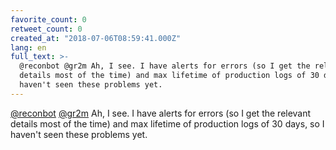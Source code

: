 ```yaml
---
favorite_count: 0
retweet_count: 0
created_at: "2018-07-06T08:59:41.000Z"
lang: en
full_text: >-
  @reconbot @gr2m Ah, I see. I have alerts for errors (so I get the relevant
  details most of the time) and max lifetime of production logs of 30 days, so I
  haven't seen these problems yet.
---
```


[@reconbot](https://twitter.com/reconbot) [@gr2m](https://twitter.com/gr2m) Ah,
I see. I have alerts for errors (so I get the relevant details most of the time)
and max lifetime of production logs of 30 days, so I haven't seen these problems
yet.
